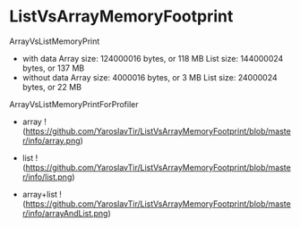 # ListVsArrayMemoryFootprint

ArrayVsListMemoryPrint 
* with data
Array size: 124000016 bytes, or 118 MB
List size: 144000024 bytes, or 137 MB
* without data
Array size: 4000016 bytes, or 3 MB
List size: 24000024 bytes, or 22 MB

ArrayVsListMemoryPrintForProfiler

* array
!(https://github.com/YaroslavTir/ListVsArrayMemoryFootprint/blob/master/info/array.png)

* list
!(https://github.com/YaroslavTir/ListVsArrayMemoryFootprint/blob/master/info/list.png)

* array+list
!(https://github.com/YaroslavTir/ListVsArrayMemoryFootprint/blob/master/info/arrayAndList.png)
